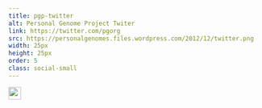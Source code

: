 ```yaml
---
title: pgp-twitter
alt: Personal Genome Project Twiter
link: https://twitter.com/pgorg
src: https://personalgenomes.files.wordpress.com/2012/12/twitter.png
width: 25px
height: 25px
order: 5
class: social-small
---
```


<a href="https://twitter.com/pgorg"><img width="25" height="25" src="https://personalgenomes.files.wordpress.com/2012/12/twitter.png" class="image wp-image-984 alignnone attachment-full size-full" alt="" style="max-width: 100%; height: auto;" data-attachment-id="984" data-permalink="https://personalgenomes.wordpress.com/twitter/" data-orig-file="https://personalgenomes.files.wordpress.com/2012/12/twitter.png" data-orig-size="25,25" data-comments-opened="1" data-image-meta="{&quot;aperture&quot;:&quot;0&quot;,&quot;credit&quot;:&quot;&quot;,&quot;camera&quot;:&quot;&quot;,&quot;caption&quot;:&quot;&quot;,&quot;created_timestamp&quot;:&quot;0&quot;,&quot;copyright&quot;:&quot;&quot;,&quot;focal_length&quot;:&quot;0&quot;,&quot;iso&quot;:&quot;0&quot;,&quot;shutter_speed&quot;:&quot;0&quot;,&quot;title&quot;:&quot;&quot;}" data-image-title="twitter" data-image-description="" data-medium-file="https://personalgenomes.files.wordpress.com/2012/12/twitter.png?w=25" data-large-file="https://personalgenomes.files.wordpress.com/2012/12/twitter.png?w=25" scale="0"></a>
